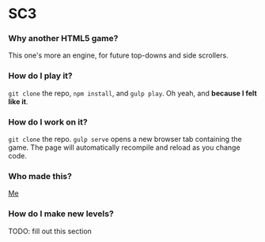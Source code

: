 # SC3
### Why another HTML5 game?
This one's more an engine, for future top-downs and side scrollers.

### How do I play it?
`git clone` the repo, `npm install`, and `gulp play`.
Oh yeah, and **because I felt like it**.

### How do I work on it?
`git clone` the repo.
`gulp serve` opens a new browser tab containing the game.
The page will automatically recompile and reload as you change code.

### Who made this?
[Me](https://github.com/ArchimedesPi)

### How do I make new levels?
TODO: fill out this section
